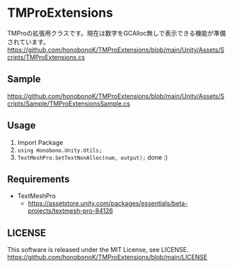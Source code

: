 # TMProExtensions
TMProの拡張用クラスです。現在は数字をGCAlloc無しで表示できる機能が準備されています。
https://github.com/honobonoK/TMProExtensions/blob/main/Unity/Assets/Scripts/TMProExtensions.cs

## Sample
https://github.com/honobonoK/TMProExtensions/blob/main/Unity/Assets/Scripts/Sample/TMProExtensionsSample.cs

## Usage

1. Import Package
1. `using Honobono.Unity.Utils;`
1. `TextMeshPro.SetTextNonAlloc(num, output);` done :)

## Requirements

* TextMeshPro
    * https://assetstore.unity.com/packages/essentials/beta-projects/textmesh-pro-84126
    
## LICENSE
This software is released under the MIT License, see LICENSE.
https://github.com/honobonoK/TMProExtensions/blob/main/LICENSE
